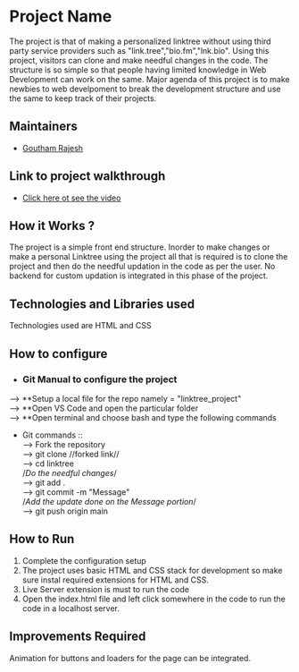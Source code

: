 # Project Name
The project is that of making a personalized linktree without using third party service providers such as "link.tree","bio.fm","lnk.bio". Using this project, visitors can clone and make needful changes in the code. The structure is so simple so that people having limited knowledge in Web Development can work on the same. Major agenda of this project is to make newbies to web develpoment to break the development structure and use the same to keep track of their projects.
## Maintainers
* <a href="https://github.com/gouthamrajesh">Goutham Rajesh</a>
## Link to project walkthrough
* <a href="https://drive.google.com/file/d/12od6-cFsXQ0Id23TFvfKYk6CXJdNZ8mO/view?usp=sharing">Click here ot see the video</a>
## How it Works ?
The project is a simple front end structure. Inorder to make changes or make a personal Linktree using the project all that is required is to clone the project and then do the needful updation in the code as per the user. No backend for custom updation is integrated in this phase of the project.
## Technologies and Libraries used
Technologies used are HTML and CSS
## How to configure
* <h3>Git Manual to configure the project</h3>
--> **Setup a local file for the repo namely = "linktree_project"<br>
--> **Open VS Code and open the particular folder<br>
--> **Open terminal and choose bash and type the following commands<br>
* Git commands ::<br>
--> Fork the repository <br>
--> git clone //forked link//<br>
--> cd linktree<br>
/*Do the needful changes*/<br>
--> git add .<br>
--> git commit -m "Message"<br>
/*Add the update done on the Message portion*/<br>
--> git push origin main<br>
## How to Run
1. Complete the configuration setup
2. The project uses basic HTML and CSS stack for development so make sure instal required extensions for HTML and CSS.
3. Live Server extension is must to run the code
4. Open the index.html file and left click somewhere in the code to run the code in a localhost server.
## Improvements Required
Animation for buttons and loaders for the page can be integrated.
